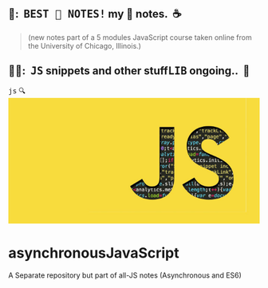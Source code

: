 ## :pear::&nbsp; <kbd>BEST :notebook: NOTES!</kbd> my :pizza: notes.   &nbsp;:coffee:  
> (new notes part of a 5 modules JavaScript course taken online from the University of Chicago, Illinois.)

## :pear::pear::&nbsp; <kbd>JS</kbd> snippets and other stuff<kbd>LIB</kbd> ongoing.. &nbsp;:rocket:


 


  
 <kbd>js</kbd> :mag:
 <br>
 ![js1](images/js.jpg)
 
 
# asynchronousJavaScript
A Separate repository but part of all-JS notes (Asynchronous and ES6)
 

  
 

 
 
 
 
 
  


